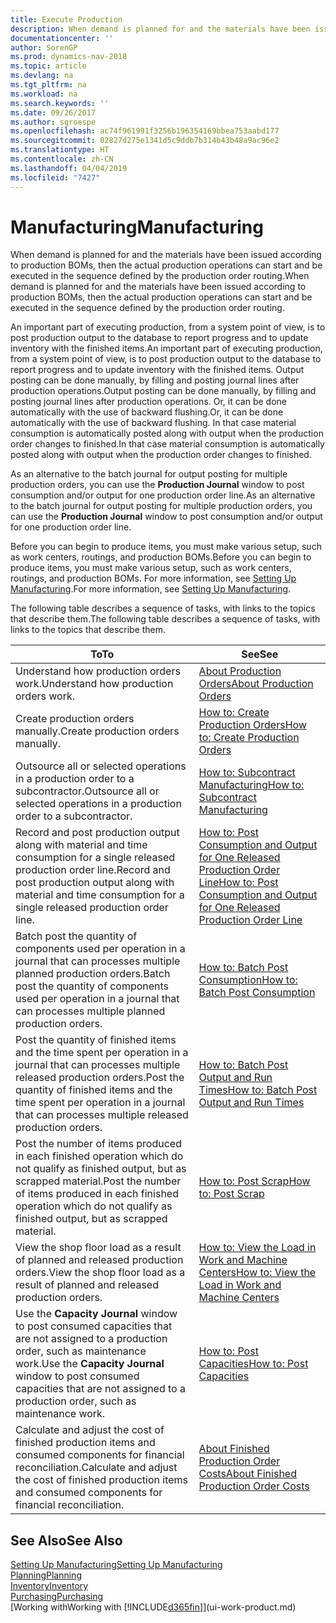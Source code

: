 ```yaml
---
title: Execute Production
description: When demand is planned for and the materials have been issued according to production BOMs, then the actual production operations can start and be executed in the sequence defined by the production order routing.
documentationcenter: ''
author: SorenGP
ms.prod: dynamics-nav-2018
ms.topic: article
ms.devlang: na
ms.tgt_pltfrm: na
ms.workload: na
ms.search.keywords: ''
ms.date: 09/26/2017
ms.author: sgroespe
ms.openlocfilehash: ac74f961991f3256b196354169bbea753aabd177
ms.sourcegitcommit: 02827d275e1341d5c9ddb7b314b43b48a9ac96e2
ms.translationtype: HT
ms.contentlocale: zh-CN
ms.lasthandoff: 04/04/2019
ms.locfileid: "7427"
---
```

# <a name="manufacturing"></a><span data-ttu-id="e1067-103">Manufacturing</span><span class="sxs-lookup"><span data-stu-id="e1067-103">Manufacturing</span></span>
<span data-ttu-id="e1067-104">When demand is planned for and the materials have been issued according to production BOMs, then the actual production operations can start and be executed in the sequence defined by the production order routing.</span><span class="sxs-lookup"><span data-stu-id="e1067-104">When demand is planned for and the materials have been issued according to production BOMs, then the actual production operations can start and be executed in the sequence defined by the production order routing.</span></span>  

<span data-ttu-id="e1067-105">An important part of executing production, from a system point of view, is to post production output to the database to report progress and to update inventory with the finished items.</span><span class="sxs-lookup"><span data-stu-id="e1067-105">An important part of executing production, from a system point of view, is to post production output to the database to report progress and to update inventory with the finished items.</span></span> <span data-ttu-id="e1067-106">Output posting can be done manually, by filling and posting journal lines after production operations.</span><span class="sxs-lookup"><span data-stu-id="e1067-106">Output posting can be done manually, by filling and posting journal lines after production operations.</span></span> <span data-ttu-id="e1067-107">Or, it can be done automatically with the use of backward flushing.</span><span class="sxs-lookup"><span data-stu-id="e1067-107">Or, it can be done automatically with the use of backward flushing.</span></span> <span data-ttu-id="e1067-108">In that case material consumption is automatically posted along with output when the production order changes to finished.</span><span class="sxs-lookup"><span data-stu-id="e1067-108">In that case material consumption is automatically posted along with output when the production order changes to finished.</span></span>  

<span data-ttu-id="e1067-109">As an alternative to the batch journal for output posting for multiple production orders, you can use the **Production Journal** window to post consumption and/or output for one production order line.</span><span class="sxs-lookup"><span data-stu-id="e1067-109">As an alternative to the batch journal for output posting for multiple production orders, you can use the **Production Journal** window to post consumption and/or output for one production order line.</span></span>

<span data-ttu-id="e1067-110">Before you can begin to produce items, you must make various setup, such as work centers, routings, and production BOMs.</span><span class="sxs-lookup"><span data-stu-id="e1067-110">Before you can begin to produce items, you must make various setup, such as work centers, routings, and production BOMs.</span></span> <span data-ttu-id="e1067-111">For more information, see [Setting Up Manufacturing](production-configure-production-processes.md).</span><span class="sxs-lookup"><span data-stu-id="e1067-111">For more information, see [Setting Up Manufacturing](production-configure-production-processes.md).</span></span>

<span data-ttu-id="e1067-112">The following table describes a sequence of tasks, with links to the topics that describe them.</span><span class="sxs-lookup"><span data-stu-id="e1067-112">The following table describes a sequence of tasks, with links to the topics that describe them.</span></span>   

|**<span data-ttu-id="e1067-113">To</span><span class="sxs-lookup"><span data-stu-id="e1067-113">To</span></span>**|**<span data-ttu-id="e1067-114">See</span><span class="sxs-lookup"><span data-stu-id="e1067-114">See</span></span>**|  
|------------|-------------|  
|<span data-ttu-id="e1067-115">Understand how production orders work.</span><span class="sxs-lookup"><span data-stu-id="e1067-115">Understand how production orders work.</span></span>|[<span data-ttu-id="e1067-116">About Production Orders</span><span class="sxs-lookup"><span data-stu-id="e1067-116">About Production Orders</span></span>](production-about-production-orders.md)|
|<span data-ttu-id="e1067-117">Create production orders manually.</span><span class="sxs-lookup"><span data-stu-id="e1067-117">Create production orders manually.</span></span>|[<span data-ttu-id="e1067-118">How to: Create Production Orders</span><span class="sxs-lookup"><span data-stu-id="e1067-118">How to: Create Production Orders</span></span>](production-how-to-create-production-orders.md)|
|<span data-ttu-id="e1067-119">Outsource all or selected operations in a production order to a subcontractor.</span><span class="sxs-lookup"><span data-stu-id="e1067-119">Outsource all or selected operations in a production order to a subcontractor.</span></span>|[<span data-ttu-id="e1067-120">How to: Subcontract Manufacturing</span><span class="sxs-lookup"><span data-stu-id="e1067-120">How to: Subcontract Manufacturing</span></span>](production-how-to-subcontract-manufacturing.md)|
|<span data-ttu-id="e1067-121">Record and post production output along with material and time consumption for a single released production order line.</span><span class="sxs-lookup"><span data-stu-id="e1067-121">Record and post production output along with material and time consumption for a single released production order line.</span></span>|[<span data-ttu-id="e1067-122">How to: Post Consumption and Output for One Released Production Order Line</span><span class="sxs-lookup"><span data-stu-id="e1067-122">How to: Post Consumption and Output for One Released Production Order Line</span></span>](production-how-to-register-consumption-and-output.md)|  
|<span data-ttu-id="e1067-123">Batch post the quantity of components used per operation in a journal that can processes multiple planned production orders.</span><span class="sxs-lookup"><span data-stu-id="e1067-123">Batch post the quantity of components used per operation in a journal that can processes multiple planned production orders.</span></span>|[<span data-ttu-id="e1067-124">How to: Batch Post Consumption</span><span class="sxs-lookup"><span data-stu-id="e1067-124">How to: Batch Post Consumption</span></span>](production-how-to-post-consumption.md)|
|<span data-ttu-id="e1067-125">Post the quantity of finished items and the time spent per operation in a journal that can processes multiple released production orders.</span><span class="sxs-lookup"><span data-stu-id="e1067-125">Post the quantity of finished items and the time spent per operation in a journal that can processes multiple released production orders.</span></span>|[<span data-ttu-id="e1067-126">How to: Batch Post Output and Run Times</span><span class="sxs-lookup"><span data-stu-id="e1067-126">How to: Batch Post Output and Run Times</span></span>](production-how-to-post-output-quantity.md)|  
|<span data-ttu-id="e1067-127">Post the number of items produced in each finished operation which do not qualify as finished output, but as scrapped material.</span><span class="sxs-lookup"><span data-stu-id="e1067-127">Post the number of items produced in each finished operation which do not qualify as finished output, but as scrapped material.</span></span>|[<span data-ttu-id="e1067-128">How to: Post Scrap</span><span class="sxs-lookup"><span data-stu-id="e1067-128">How to: Post Scrap</span></span>](production-how-to-post-scrap.md)|
|<span data-ttu-id="e1067-129">View the shop floor load as a result of planned and released production orders.</span><span class="sxs-lookup"><span data-stu-id="e1067-129">View the shop floor load as a result of planned and released production orders.</span></span>|[<span data-ttu-id="e1067-130">How to: View the Load in Work and Machine Centers</span><span class="sxs-lookup"><span data-stu-id="e1067-130">How to: View the Load in Work and Machine Centers</span></span>](production-how-to-view-the-load-on-work-centers.md)|      
|<span data-ttu-id="e1067-131">Use the **Capacity Journal** window to post consumed capacities that are not assigned to a production order, such as maintenance work.</span><span class="sxs-lookup"><span data-stu-id="e1067-131">Use the **Capacity Journal** window to post consumed capacities that are not assigned to a production order, such as maintenance work.</span></span>|[<span data-ttu-id="e1067-132">How to: Post Capacities</span><span class="sxs-lookup"><span data-stu-id="e1067-132">How to: Post Capacities</span></span>](production-how-to-post-capacities.md)|  
|<span data-ttu-id="e1067-133">Calculate and adjust the cost of finished production items and consumed components for financial reconciliation.</span><span class="sxs-lookup"><span data-stu-id="e1067-133">Calculate and adjust the cost of finished production items and consumed components for financial reconciliation.</span></span>|[<span data-ttu-id="e1067-134">About Finished Production Order Costs</span><span class="sxs-lookup"><span data-stu-id="e1067-134">About Finished Production Order Costs</span></span>](finance-about-finished-production-order-costs.md)|  

## <a name="see-also"></a><span data-ttu-id="e1067-135">See Also</span><span class="sxs-lookup"><span data-stu-id="e1067-135">See Also</span></span>  
[<span data-ttu-id="e1067-136">Setting Up Manufacturing</span><span class="sxs-lookup"><span data-stu-id="e1067-136">Setting Up Manufacturing</span></span>](production-configure-production-processes.md)  
[<span data-ttu-id="e1067-137">Planning</span><span class="sxs-lookup"><span data-stu-id="e1067-137">Planning</span></span>](production-planning.md)      
[<span data-ttu-id="e1067-138">Inventory</span><span class="sxs-lookup"><span data-stu-id="e1067-138">Inventory</span></span>](inventory-manage-inventory.md)  
[<span data-ttu-id="e1067-139">Purchasing</span><span class="sxs-lookup"><span data-stu-id="e1067-139">Purchasing</span></span>](purchasing-manage-purchasing.md)  
[<span data-ttu-id="e1067-140">Working with</span><span class="sxs-lookup"><span data-stu-id="e1067-140">Working with</span></span> [!INCLUDE[d365fin](includes/d365fin_md.md)]](ui-work-product.md)
